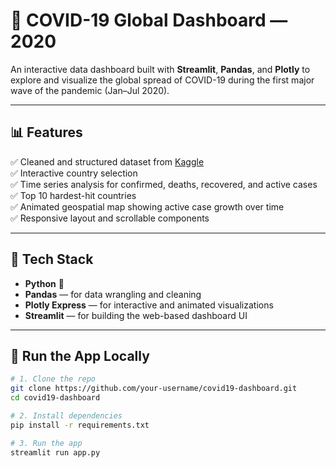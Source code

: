 
# 🦠 COVID-19 Global Dashboard — 2020

An interactive data dashboard built with **Streamlit**, **Pandas**, and **Plotly** to explore and visualize the global spread of COVID-19 during the first major wave of the pandemic (Jan–Jul 2020).

---

## 📊 Features

✅ Cleaned and structured dataset from [Kaggle](https://www.kaggle.com/datasets/imdevskp/corona-virus-report)  
✅ Interactive country selection  
✅ Time series analysis for confirmed, deaths, recovered, and active cases  
✅ Top 10 hardest-hit countries  
✅ Animated geospatial map showing active case growth over time  
✅ Responsive layout and scrollable components

---

## 🧪 Tech Stack

- **Python** 🐍
- **Pandas** — for data wrangling and cleaning  
- **Plotly Express** — for interactive and animated visualizations  
- **Streamlit** — for building the web-based dashboard UI

---

## 🚀 Run the App Locally

```bash
# 1. Clone the repo
git clone https://github.com/your-username/covid19-dashboard.git
cd covid19-dashboard

# 2. Install dependencies
pip install -r requirements.txt

# 3. Run the app
streamlit run app.py
